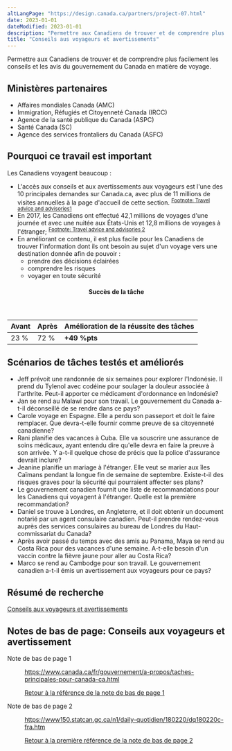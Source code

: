 ```yaml
---
altLangPage: "https://design.canada.ca/partners/project-07.html"
date: 2023-01-01
dateModified: 2023-01-01
description: "Permettre aux Canadiens de trouver et de comprendre plus facilement les conseils et les avis du gouvernement du Canada en matière de voyage."
title: "Conseils aus voyageurs et avertissements"
---
```

<p>Permettre aux Canadiens de trouver et de comprendre plus facilement les conseils et les avis du gouvernement du Canada en matière de voyage.</p>
<h2>Ministères partenaires</h2>
<ul>
  <li>Affaires mondiales Canada (AMC)</li>
  <li>Immigration, Réfugiés et Citoyenneté Canada (IRCC)</li>
  <li>Agence de la santé publique du Canada (ASPC)</li>
  <li>Santé Canada (SC)</li>
  <li>Agence des services frontaliers du Canada (ASFC)</li>
</ul>
<h2>Pourquoi ce travail est important</h2>
<p>Les Canadiens voyagent beaucoup :</p>
<ul>
  <li>L'accès aux conseils et aux avertissements aux voyageurs est l'une des 10 principales demandes sur Canada.ca, avec plus de 11 millions de visites annuelles à la page d'accueil de cette section. <sup id="fn1-rf"><a class="fn-lnk" href="#fn1"><span class="wb-inv">Footnote: Travel advice and advisories</span>1</a></sup> </li>
  <li>En 2017, les Canadiens ont effectué 42,1 millions de voyages d'une journée et avec une nuitée aux États-Unis et 12,8 millions de voyages à l'étranger; <sup id="fn2-rf"><a class="fn-lnk" href="#fn2"><span class="wb-inv">Footnote: Travel advice and advisories </span>2</a></sup></li>
  <li>En améliorant ce contenu, il est plus facile pour les Canadiens de trouver l'information dont ils ont besoin au sujet d'un voyage vers une destination donnée afin de pouvoir&nbsp;:
    <ul>
      <li>prendre des décisions éclairées</li>
      <li>comprendre les risques</li>
      <li>voyager en toute sécurité</li>
    </ul>
  </li>
</ul>
<div class="row mrgn-tp-lg mrgn-bttm-lg">
  <div class="col-md-8">
    <div class="panel panel-success">
      <header class="panel-heading">
        <h4 class="panel-title text-center">Succès de la tâche</h4>
      </header>
      <table class="table">
        <thead>
          <tr style="">
            <th scope="col" class="col-md-3">Avant</th>
            <th scope="col" class="col-md-3">Après</th>
            <th scope="col" class="col-md-6">Amélioration de la réussite des tâches</th>
          </tr>
        </thead>
        <tbody>
          <tr>
            <td class="table-smnum">23&nbsp;%</td>
            <td class="table-smnum">72&nbsp;%</td>
            <td class="table-smnum"><span class="text-success"><strong>+49&nbsp;%pts</strong></span></td>
          </tr>
        </tbody>
      </table>
    </div>
  </div>
</div>
<h2>Scénarios de tâches testés et améliorés</h2>
<ul class="lst-spcd">
  <li>Jeff prévoit une randonnée de six semaines pour explorer l'Indonésie. Il prend du Tylenol avec codéine pour soulager la douleur associée à l'arthrite. Peut-il apporter ce médicament d'ordonnance en Indonésie?</li>
  <li>Jan se rend au Malawi pour son travail. Le gouvernement du Canada a-t-il déconseillé de se rendre dans ce pays?</li>
  <li>Carole voyage en Espagne. Elle a perdu son passeport et doit le faire remplacer. Que devra-t-elle fournir comme preuve de sa citoyenneté canadienne?</li>
  <li>Rani planifie des vacances à Cuba. Elle va souscrire une assurance de soins médicaux, ayant entendu dire qu'elle devra en faire la preuve à son arrivée. Y a-t-il quelque chose de précis que la police d'assurance devrait inclure?</li>
  <li>Jeanine planifie un mariage à l'étranger. Elle veut se marier aux îles Caïmans pendant la longue fin de semaine de septembre. Existe-t-il des risques graves pour la sécurité qui pourraient affecter ses plans?</li>
  <li>Le gouvernement canadien fournit une liste de recommandations pour les Canadiens qui voyagent à l'étranger. Quelle est la première recommandation?</li>
  <li>Daniel se trouve à Londres, en Angleterre, et il doit obtenir un document notarié par un agent consulaire canadien. Peut-il prendre rendez-vous auprès des services consulaires au bureau de Londres du Haut-commissariat du Canada?</li>
  <li>Après avoir passé du temps avec des amis au Panama, Maya se rend au Costa Rica pour des vacances d'une semaine. A-t-elle besoin d'un vaccin contre la fièvre jaune pour aller au Costa Rica?</li>
  <li>Marco se rend au Cambodge pour son travail. Le gouvernement canadien a-t-il émis un avertissement aux voyageurs pour ce pays?</li>
</ul>
<h2>Résumé de recherche</h2>
<p><a href="https://conception.canada.ca/resumes-recherche/conseils-voyageurs-resume-recherche.html">Conseils aux voyageurs et avertissements</a></p>
<aside class="wb-fnote" role="note">
  <h2 class="wb-inv" id="fn-voyage">Notes de bas de page: Conseils aux voyageurs et avertissement</h2>
  <dl>
    <dt>Note de bas de page 1</dt>
    <dd id="fn1">
      <p><a href="https://www.canada.ca/fr/gouvernement/a-propos/taches-principales-pour-canada-ca.html">https://www.canada.ca/fr/gouvernement/a-propos/taches-principales-pour-canada-ca.html</a></p>
      <p class="fn-rtn"> <a href="#fn1-rf"> <span class="wb-inv">Retour à la référence de la note de bas de page </span>1</a> </p>
    </dd>
    <dt>Note de bas de page 2</dt>
    <dd id="fn2">
      <p><a href="https://www150.statcan.gc.ca/n1/daily-quotidien/180220/dq180220c-fra.htm">https://www150.statcan.gc.ca/n1/daily-quotidien/180220/dq180220c-fra.htm</a> </p>
      <p class="fn-rtn"> <a href="#fn2-1-rf"> <span class="wb-inv">Retour à la <span>première</span> référence de la note de bas de page </span>2</a></p>
    </dd>
  </dl>
</aside>